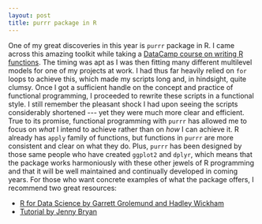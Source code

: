 ```yaml
---
layout: post
title: purrr package in R
---
```


One of my great discoveries in this year is `purrr` package in R.  I came across this amazing toolkit while taking a [DataCamp course on writing R functions](https://www.datacamp.com/courses/writing-functions-in-r).  The timing was apt as I was then fitting many different multilevel models for one of my projects at work.  I had thus far heavily relied on `for` loops to achieve this, which made my scripts long and, in hindsight, quite clumsy.  Once I got a sufficient handle on the concept and practice of functional programming, I proceeded to rewrite these scripts in a functional style.  I still remember the pleasant shock I had upon seeing the scripts considerably shortened --- yet they were much more clear and efficient.  True to its promise, functional programming with `purrr` has allowed me to focus on *what* I intend to achieve rather than on *how* I can achieve it.  R already has `apply` family of functions, but functions in `purrr` are more consistent and clear on what they do.  Plus, `purrr` has been designed by those same people who have created `ggplot2` and `dplyr`, which means that the package works harmoniously with these other jewels of R programming and that it will be well maintained and continually developed in coming years.  For those who want concrete examples of what the package offers, I recommend two great resources:

* [R for Data Science by Garrett Grolemund and Hadley Wickham](http://r4ds.had.co.nz/iteration.html)
* [Tutorial by Jenny Bryan](https://jennybc.github.io/purrr-tutorial/)

